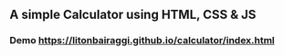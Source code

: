 ## A simple Calculator using HTML, CSS & JS
### Demo https://litonbairaggi.github.io/calculator/index.html
